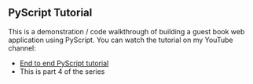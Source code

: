 ## PyScript Tutorial

This is a demonstration / code walkthrough of building a guest book web application using PyScript. You can watch the tutorial on my YouTube channel:
- [End to end PyScript tutorial](https://www.youtube.com/playlist?list=PLXsFtK46HZxXS9yBHkQXvaw1eLSIS5Mb-)
- This is part 4 of the series